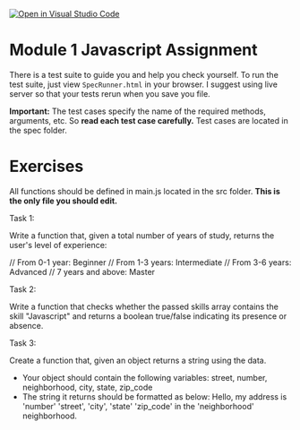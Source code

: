 [![Open in Visual Studio Code](https://classroom.github.com/assets/open-in-vscode-718a45dd9cf7e7f842a935f5ebbe5719a5e09af4491e668f4dbf3b35d5cca122.svg)](https://classroom.github.com/online_ide?assignment_repo_id=11893022&assignment_repo_type=AssignmentRepo)
# Module 1 Javascript Assignment

There is a test suite to guide you and help you check yourself. To run the test suite, just view `SpecRunner.html` in your browser. I suggest using live server so that your tests rerun when you save you file.

**Important:** The test cases specify the name of the required methods, arguments, etc. So **read each test case carefully.** Test cases are located in the spec folder.

# Exercises
All functions should be defined in main.js located in the src folder. **This is the only file you should edit.**

Task 1:

Write a function that, given a total number of years of study, returns the user's level of experience:

// From 0-1 year: Beginner
// From 1-3 years: Intermediate
// From 3-6 years: Advanced
// 7 years and above: Master

Task 2:

Write a function that checks whether the passed skills array contains the skill "Javascript" and returns a boolean true/false indicating its presence or absence.

Task 3:

Create a function that, given an object returns a string using the data.

- Your object should contain the following variables:
  street, number, neighborhood, city, state, zip_code
- The string it returns should be formatted as below:
  Hello, my address is 'number' 'street', 'city', 'state' 'zip_code' in the 'neighborhood' neighborhood.
